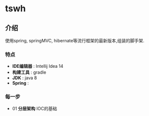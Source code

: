 # tswh

## 介绍
使用spring, springMVC, hibernate等流行框架的最新版本,组装的脚手架.

### 特点
* **IDE编辑器** : Intellij Idea 14
* **构建工具** : gradle
* **JDK** : java 8
* **Spring** :

### 每一步
* 01 **分层架构**   IOC的基础






